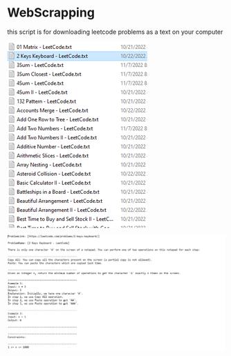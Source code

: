 # WebScrapping
this script is for downloading leetcode problems as a text on your computer 

![](Capture1.PNG?raw=true "files")

![](Capture.PNG?raw=true "fileText")
